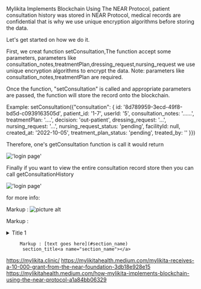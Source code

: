 Mylikita Implements Blockchain Using The NEAR Protocol, patient consultation history was stored in NEAR Protocol, medical records are confidential that is why we use unique encryption algorithms before storing the data.

Let's get started on how we do it.

First, we creat function setConsultation,The function accept some parameters, parameters like consultation_notes,treatmentPlan,dressing_request,nursing_request we use unique encryption algorithms to encrypt the data.
Note: parameters like consultation_notes,treatmentPlan are required.

Once the function, "setConsultation" is called and appropriate parameters are passed, the function will store the record onto the blockchain.

Example: setConsultation({"consultation": {
id: '8d789959-3ecd-49f8-bd5d-c0939163505d',
patient_id: '1-7',
userId: '5',
consultation_notes: '......',
treatmentPlan: '....',
decision: 'out-patient',
dressing_request: '...',
nursing_request: '...',
nursing_request_status: 'pending',
facilityId: null,
created_at: '2022-10-05',
treatment_plan_status: 'pending',
treated_by: ''
}})

Therefore, one's getConsultation function is call it would return

!['login page'](https://github.com/emaitee/mylikita-near-wallet-project/blob/main/img/image2.png)

Finally if you want to view the entire consultation record store then you can call getConsultationHistory

!['login page'](https://github.com/emaitee/mylikita-near-wallet-project/blob/main/img/image1.png)

for more info:

Markup : ![picture alt](http://via.placeholder.com/200x150 "Title is optional")

Markup : <details>
<summary>Title 1</summary>
<p>https://mylikita.clinic/</p>
</details>

         Markup : [text goes here](#section_name)
          section_title<a name="section_name"></a>

https://mylikita.clinic/
https://mylikitahealth.medium.com/mylikita-receives-a-10-000-grant-from-the-near-foundation-3db18e928e15
https://mylikitahealth.medium.com/how-mylikita-implements-blockchain-using-the-near-protocol-a1a84bb06329

